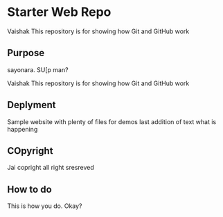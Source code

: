 # Starter Web Repo

Vaishak This repository is for showing how Git and GitHub work

## Purpose

sayonara. SU[p man?


Vaishak This repository is for showing how Git and GitHub work

## Deplyment

Sample website with plenty of files for demos
last addition of text 
what is happening


## COpyright

Jai copright all right sresreved

## How to do
This is how you do. Okay?